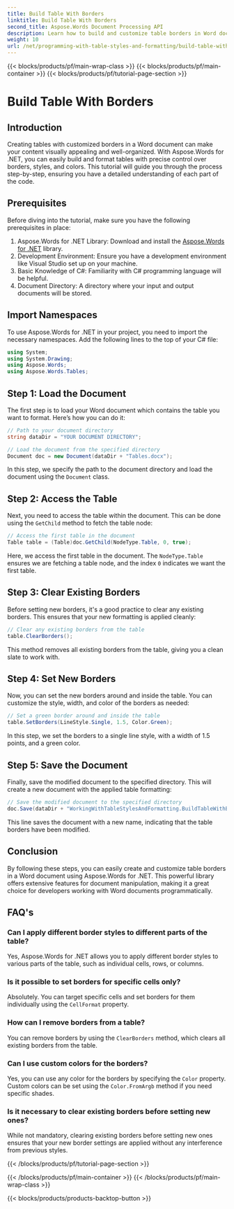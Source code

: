 ```yaml
---
title: Build Table With Borders
linktitle: Build Table With Borders
second_title: Aspose.Words Document Processing API
description: Learn how to build and customize table borders in Word documents using Aspose.Words for .NET. Follow our step-by-step guide for detailed instructions.
weight: 10
url: /net/programming-with-table-styles-and-formatting/build-table-with-borders/
---
```


{{< blocks/products/pf/main-wrap-class >}}
{{< blocks/products/pf/main-container >}}
{{< blocks/products/pf/tutorial-page-section >}}

# Build Table With Borders

## Introduction

Creating tables with customized borders in a Word document can make your content visually appealing and well-organized. With Aspose.Words for .NET, you can easily build and format tables with precise control over borders, styles, and colors. This tutorial will guide you through the process step-by-step, ensuring you have a detailed understanding of each part of the code.

## Prerequisites

Before diving into the tutorial, make sure you have the following prerequisites in place:

1. Aspose.Words for .NET Library: Download and install the [Aspose.Words for .NET](https://releases.aspose.com/words/net/) library.
2. Development Environment: Ensure you have a development environment like Visual Studio set up on your machine.
3. Basic Knowledge of C#: Familiarity with C# programming language will be helpful.
4. Document Directory: A directory where your input and output documents will be stored.

## Import Namespaces

To use Aspose.Words for .NET in your project, you need to import the necessary namespaces. Add the following lines to the top of your C# file:

```csharp
using System;
using System.Drawing;
using Aspose.Words;
using Aspose.Words.Tables;
```

## Step 1: Load the Document

The first step is to load your Word document which contains the table you want to format. Here’s how you can do it:

```csharp
// Path to your document directory
string dataDir = "YOUR DOCUMENT DIRECTORY";

// Load the document from the specified directory
Document doc = new Document(dataDir + "Tables.docx");
```

In this step, we specify the path to the document directory and load the document using the `Document` class.

## Step 2: Access the Table

Next, you need to access the table within the document. This can be done using the `GetChild` method to fetch the table node:

```csharp
// Access the first table in the document
Table table = (Table)doc.GetChild(NodeType.Table, 0, true);
```

Here, we access the first table in the document. The `NodeType.Table` ensures we are fetching a table node, and the index `0` indicates we want the first table.

## Step 3: Clear Existing Borders

Before setting new borders, it's a good practice to clear any existing borders. This ensures that your new formatting is applied cleanly:

```csharp
// Clear any existing borders from the table
table.ClearBorders();
```

This method removes all existing borders from the table, giving you a clean slate to work with.

## Step 4: Set New Borders

Now, you can set the new borders around and inside the table. You can customize the style, width, and color of the borders as needed:

```csharp
// Set a green border around and inside the table
table.SetBorders(LineStyle.Single, 1.5, Color.Green);
```

In this step, we set the borders to a single line style, with a width of 1.5 points, and a green color.

## Step 5: Save the Document

Finally, save the modified document to the specified directory. This will create a new document with the applied table formatting:

```csharp
// Save the modified document to the specified directory
doc.Save(dataDir + "WorkingWithTableStylesAndFormatting.BuildTableWithBorders.docx");
```

This line saves the document with a new name, indicating that the table borders have been modified.

## Conclusion

By following these steps, you can easily create and customize table borders in a Word document using Aspose.Words for .NET. This powerful library offers extensive features for document manipulation, making it a great choice for developers working with Word documents programmatically.

## FAQ's

### Can I apply different border styles to different parts of the table?
Yes, Aspose.Words for .NET allows you to apply different border styles to various parts of the table, such as individual cells, rows, or columns.

### Is it possible to set borders for specific cells only?
Absolutely. You can target specific cells and set borders for them individually using the `CellFormat` property.

### How can I remove borders from a table?
You can remove borders by using the `ClearBorders` method, which clears all existing borders from the table.

### Can I use custom colors for the borders?
Yes, you can use any color for the borders by specifying the `Color` property. Custom colors can be set using the `Color.FromArgb` method if you need specific shades.

### Is it necessary to clear existing borders before setting new ones?
While not mandatory, clearing existing borders before setting new ones ensures that your new border settings are applied without any interference from previous styles.

{{< /blocks/products/pf/tutorial-page-section >}}

{{< /blocks/products/pf/main-container >}}
{{< /blocks/products/pf/main-wrap-class >}}

{{< blocks/products/products-backtop-button >}}
